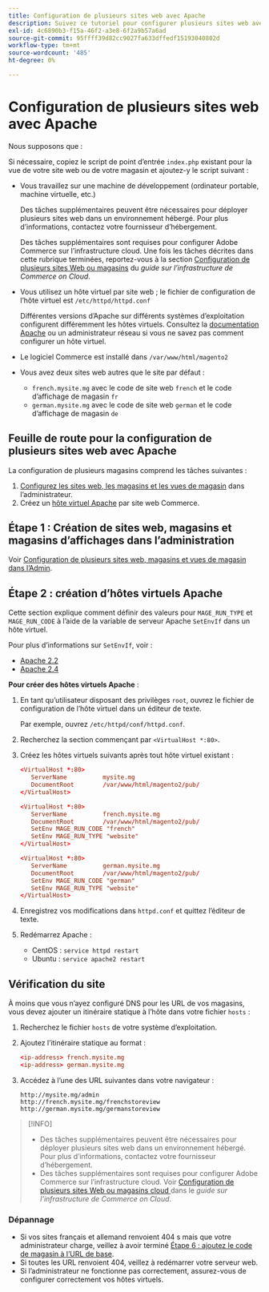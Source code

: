```yaml
---
title: Configuration de plusieurs sites web avec Apache
description: Suivez ce tutoriel pour configurer plusieurs sites web avec Apache.
exl-id: 4c6890b3-f15a-46f2-a3e8-6f2a9b57a6ad
source-git-commit: 95ffff39d82cc9027fa633dffedf15193040802d
workflow-type: tm+mt
source-wordcount: '485'
ht-degree: 0%

---
```


# Configuration de plusieurs sites web avec Apache

Nous supposons que :

Si nécessaire, copiez le script de point d’entrée `index.php` existant pour la vue de votre site web ou de votre magasin et ajoutez-y le script suivant :

- Vous travaillez sur une machine de développement (ordinateur portable, machine virtuelle, etc.)

  Des tâches supplémentaires peuvent être nécessaires pour déployer plusieurs sites web dans un environnement hébergé. Pour plus d’informations, contactez votre fournisseur d’hébergement.

  Des tâches supplémentaires sont requises pour configurer Adobe Commerce sur l’infrastructure cloud. Une fois les tâches décrites dans cette rubrique terminées, reportez-vous à la section [Configuration de plusieurs sites Web ou magasins](https://experienceleague.adobe.com/docs/commerce-cloud-service/user-guide/configure-store/multiple-sites.html?lang=fr) du _guide sur l’infrastructure de Commerce on Cloud_.

- Vous utilisez un hôte virtuel par site web ; le fichier de configuration de l’hôte virtuel est `/etc/httpd/httpd.conf`

  Différentes versions d’Apache sur différents systèmes d’exploitation configurent différemment les hôtes virtuels. Consultez la [documentation Apache](https://httpd.apache.org/docs/2.4/vhosts) ou un administrateur réseau si vous ne savez pas comment configurer un hôte virtuel.

- Le logiciel Commerce est installé dans `/var/www/html/magento2`
- Vous avez deux sites web autres que le site par défaut :

   - `french.mysite.mg` avec le code de site web `french` et le code d’affichage de magasin `fr`
   - `german.mysite.mg` avec le code de site web `german` et le code d’affichage de magasin `de`

## Feuille de route pour la configuration de plusieurs sites web avec Apache

La configuration de plusieurs magasins comprend les tâches suivantes :

1. [Configurez les sites web, les magasins et les vues de magasin](ms-admin.md) dans l’administrateur.
1. Créez un [hôte virtuel Apache](#step-2-create-apache-virtual-hosts) par site web Commerce.

## Étape 1 : Création de sites web, magasins et magasins d’affichages dans l’administration

Voir [Configuration de plusieurs sites web, magasins et vues de magasin dans l’Admin](ms-admin.md).

## Étape 2 : création d’hôtes virtuels Apache

Cette section explique comment définir des valeurs pour `MAGE_RUN_TYPE` et `MAGE_RUN_CODE` à l’aide de la variable de serveur Apache `SetEnvIf` dans un hôte virtuel.

Pour plus d’informations sur `SetEnvIf`, voir :

- [Apache 2.2](https://httpd.apache.org/docs/2.2/mod/mod_setenvif.html)
- [Apache 2.4](https://httpd.apache.org/docs/2.4/mod/mod_setenvif.html)

**Pour créer des hôtes virtuels Apache** :

1. En tant qu’utilisateur disposant des privilèges `root`, ouvrez le fichier de configuration de l’hôte virtuel dans un éditeur de texte.

   Par exemple, ouvrez `/etc/httpd/conf/httpd.conf`.

1. Recherchez la section commençant par `<VirtualHost *:80>`.
1. Créez les hôtes virtuels suivants après tout hôte virtuel existant :

   ```conf
   <VirtualHost *:80>
      ServerName          mysite.mg
      DocumentRoot        /var/www/html/magento2/pub/
   </VirtualHost>
   
   <VirtualHost *:80>
      ServerName          french.mysite.mg
      DocumentRoot        /var/www/html/magento2/pub/
      SetEnv MAGE_RUN_CODE "french"
      SetEnv MAGE_RUN_TYPE "website"
   </VirtualHost>
   
   <VirtualHost *:80>
      ServerName          german.mysite.mg
      DocumentRoot        /var/www/html/magento2/pub/
      SetEnv MAGE_RUN_CODE "german"
      SetEnv MAGE_RUN_TYPE "website"
   </VirtualHost>
   ```

1. Enregistrez vos modifications dans `httpd.conf` et quittez l’éditeur de texte.
1. Redémarrez Apache :

   - CentOS : `service httpd restart`
   - Ubuntu : `service apache2 restart`

## Vérification du site

À moins que vous n’ayez configuré DNS pour les URL de vos magasins, vous devez ajouter un itinéraire statique à l’hôte dans votre fichier `hosts` :

1. Recherchez le fichier `hosts` de votre système d’exploitation.
1. Ajoutez l’itinéraire statique au format :

   ```conf
   <ip-address> french.mysite.mg
   <ip-address> german.mysite.mg
   ```

1. Accédez à l’une des URL suivantes dans votre navigateur :

   ```http
   http://mysite.mg/admin
   http://french.mysite.mg/frenchstoreview
   http://german.mysite.mg/germanstoreview
   ```

>[!INFO]
>
>- Des tâches supplémentaires peuvent être nécessaires pour déployer plusieurs sites web dans un environnement hébergé. Pour plus d’informations, contactez votre fournisseur d’hébergement.
>- Des tâches supplémentaires sont requises pour configurer Adobe Commerce sur l’infrastructure cloud. Voir [ Configuration de plusieurs sites Web ou magasins cloud ](https://experienceleague.adobe.com/docs/commerce-cloud-service/user-guide/configure-store/multiple-sites.html?lang=fr) dans le _guide sur l’infrastructure de Commerce on Cloud_.

### Dépannage

- Si vos sites français et allemand renvoient 404 s mais que votre administrateur charge, veillez à avoir terminé [Étape 6 : ajoutez le code de magasin à l’URL de base](ms-admin.md#step-6-add-the-store-code-to-the-base-url).
- Si toutes les URL renvoient 404, veillez à redémarrer votre serveur web.
- Si l’administrateur ne fonctionne pas correctement, assurez-vous de configurer correctement vos hôtes virtuels.
